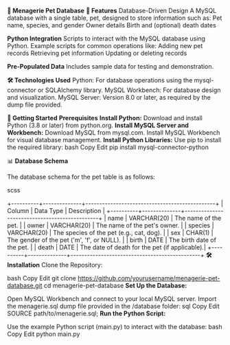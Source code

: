 **🐾 Menagerie Pet Database**
**📖 Features**
Database-Driven Design
A MySQL database with a single table, pet, designed to store information such as:
Pet name, species, and gender
Owner details
Birth and (optional) death dates

**Python Integration**
Scripts to interact with the MySQL database using Python.
Example scripts for common operations like:
Adding new pet records
Retrieving pet information
Updating or deleting records

**Pre-Populated Data**
Includes sample data for testing and demonstration.

**🛠️ Technologies Used**
Python: For database operations using the mysql-connector or SQLAlchemy library.
MySQL Workbench: For database design and visualization.
MySQL Server: Version 8.0 or later, as required by the dump file provided.

**🚀 Getting Started**
**Prerequisites**
**Install Python:**
Download and install Python (3.8 or later) from python.org.
**Install MySQL Server and Workbench:**
Download MySQL from mysql.com.
Install MySQL Workbench for visual database management.
**Install Python Libraries:**
Use pip to install the required library:
bash
Copy
Edit
pip install mysql-connector-python

📊 **Database Schema**

The database schema for the pet table is as follows:

scss

+----------+--------------+-----------------------------------------------+
| Column   | Data Type    | Description                                   |
+----------+--------------+-----------------------------------------------+
| name     | VARCHAR(20)  | The name of the pet.                         |
| owner    | VARCHAR(20)  | The name of the pet's owner.                 |
| species  | VARCHAR(20)  | The species of the pet (e.g., cat, dog).     |
| sex      | CHAR(1)      | The gender of the pet ('m', 'f', or NULL).   |
| birth    | DATE         | The birth date of the pet.                   |
| death    | DATE         | The date of death for the pet (if applicable).|
+----------+--------------+-----------------------------------------------+
**🛠 Installation**
Clone the Repository:

bash
Copy
Edit
git clone https://github.com/yourusername/menagerie-pet-database.git
cd menagerie-pet-database
**Set Up the Database:**

Open MySQL Workbench and connect to your local MySQL server.
Import the menagerie.sql dump file provided in the /database folder:
sql
Copy
Edit
SOURCE path/to/menagerie.sql;
**Run the Python Script:**

Use the example Python script (main.py) to interact with the database:
bash
Copy
Edit
python main.py
